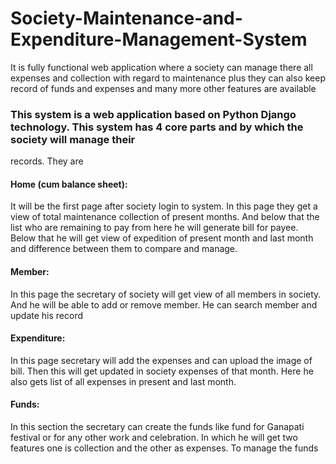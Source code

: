 # Society-Maintenance-and-Expenditure-Management-System
It is fully functional web application where a society can manage there all expenses
and collection with regard to maintenance plus they can also keep record of funds
and expenses and many more other features are available


<h3>This system is a web application based on Python Django technology.
This system has 4 core parts and by which the society will manage their</h3>
records. They are
<h4>Home (cum balance sheet): </h4>
It will be the first page after society login to
system. In this page they get a view of total maintenance collection of present
months. And below that the list who are remaining to pay from here he will
generate bill for payee.
Below that he will get view of expedition of present month and last month
and difference between them to compare and manage.




<h4>Member: </h4>
In this page the secretary of society will get view of all members
in society. And he will be able to add or remove member. He can search
member and update his record
<h4>Expenditure:</h4>
In this page secretary will add the expenses and can upload
the image of bill. Then this will get updated in society expenses of that month.
Here he also gets list of all expenses in present and last month.
<h4>Funds:</h4>
In this section the secretary can create the funds like fund for
Ganapati festival or for any other work and celebration. In which he will get
two features one is collection and the other as expenses. To manage the
funds
